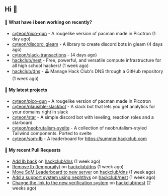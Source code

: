 ## Hi 👋

#### 👀 What have i been working on recently?

- [cyteon/pico-gun](https://github.com/cyteon/pico-gun) - A rougelike version of pacman made in Picotron (1 day ago)
- [cyteon/discord_gleam](https://github.com/cyteon/discord_gleam) - A library to create discord bots in gleam (4 days ago)
- [cyteon/slack-transactions](https://github.com/cyteon/slack-transactions) -  (4 days ago)
- [hackclub/nest](https://github.com/hackclub/nest) - Free, powerful, and versatile compute infrastructure for all high school hackers! (1 week ago)
- [hackclub/dns](https://github.com/hackclub/dns) - 🕹 Manage Hack Club's DNS through a GitHub repository (1 week ago)

#### 🌱 My latest projects

- [cyteon/pico-gun](https://github.com/cyteon/pico-gun) - A rougelike version of pacman made in Picotron
- [cyteon/plausible-slackbot](https://github.com/cyteon/plausible-slackbot) - A slack bot that lets you get analytics for your domains right in slack
- [cyteon/star](https://github.com/cyteon/star) - A simple discord bot with leveling, reaction roles and a starboard
- [cyteon/neobrutalism-svelte](https://github.com/cyteon/neobrutalism-svelte) - A collection of neobrutalism-styled Tailwind components. Ported to svelte
- [cyteon/som-lb](https://github.com/cyteon/som-lb) - A leaderboard for https://summer.hackclub.com

#### 🔨 My recent Pull Requests

- [Add lb back](https://github.com/hackclub/dns/pull/1910) on [hackclub/dns](https://github.com/hackclub/dns) (1 week ago)
- [Remove lb (temporaily)](https://github.com/hackclub/dns/pull/1909) on [hackclub/dns](https://github.com/hackclub/dns) (1 week ago)
- [Move SoM Leaderboard to new server](https://github.com/hackclub/dns/pull/1908) on [hackclub/dns](https://github.com/hackclub/dns) (1 week ago)
- [Add a support system using nephthys](https://github.com/hackclub/nest/pull/130) on [hackclub/nest](https://github.com/hackclub/nest) (1 week ago)
- [Change the link to the new verification system](https://github.com/hackclub/nest/pull/129) on [hackclub/nest](https://github.com/hackclub/nest) (2 weeks ago)
